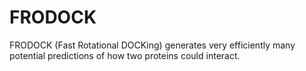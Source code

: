 # FRODOCK
FRODOCK (Fast Rotational DOCKing) generates very efficiently many potential predictions of how  two proteins could interact.

